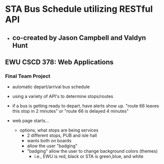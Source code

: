 # STA Bus Schedule utilizing RESTful API

- co-created by Jason Campbell and Valdyn Hunt
    - 
## EWU CSCD 378: Web Applications

### Final Team Project
  
  - automatic depart/arrival bus schedule
  
  - using a variety of API's to determine stops/routes
  
  - if a bus is getting ready to depart, have alerts show up. "route 66 leaves this stop in 2 minutes" or "route 66 is delayed 4 minutes"
  
  - web page starts...
    - options, what stops are being services
      - 2 different stops, PUB and isle hall
      - wants both on boards
      - allow the user "badging"
      - "badging" allow the user to change background colors (themes)
        - i.e., EWU is red, black or STA is green,blue, and white
  
